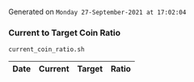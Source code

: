 Generated on `Monday 27-September-2021 at 17:02:04`

### Current to Target Coin Ratio
`current_coin_ratio.sh`

Date|Current|Target|Ratio
---|---|---|---
